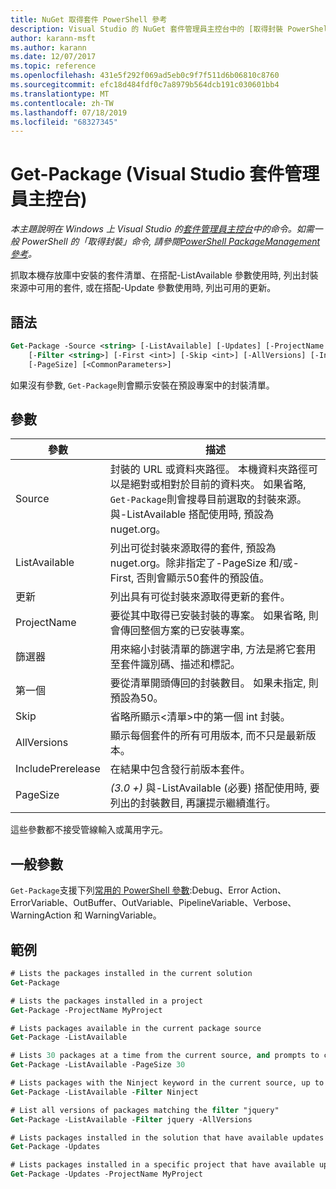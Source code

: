```yaml
---
title: NuGet 取得套件 PowerShell 參考
description: Visual Studio 的 NuGet 套件管理員主控台中的 [取得封裝 PowerShell 的參考] 命令。
author: karann-msft
ms.author: karann
ms.date: 12/07/2017
ms.topic: reference
ms.openlocfilehash: 431e5f292f069ad5eb0c9f7f511d6b06810c8760
ms.sourcegitcommit: efc18d484fdf0c7a8979b564dcb191c030601bb4
ms.translationtype: MT
ms.contentlocale: zh-TW
ms.lasthandoff: 07/18/2019
ms.locfileid: "68327345"
---
```

# <a name="get-package-package-manager-console-in-visual-studio"></a>Get-Package (Visual Studio 套件管理員主控台)

*本主題說明在 Windows 上 Visual Studio 的[套件管理員主控台](../../consume-packages/install-use-packages-powershell.md)中的命令。如需一般 PowerShell 的「取得封裝」命令, 請參閱[PowerShell PackageManagement 參考](/powershell/module/packagemanagement/?view=powershell-6)。*

抓取本機存放庫中安裝的套件清單、在搭配-ListAvailable 參數使用時, 列出封裝來源中可用的套件, 或在搭配-Update 參數使用時, 列出可用的更新。

## <a name="syntax"></a>語法

```ps
Get-Package -Source <string> [-ListAvailable] [-Updates] [-ProjectName <string>]
    [-Filter <string>] [-First <int>] [-Skip <int>] [-AllVersions] [-IncludePrerelease]
    [-PageSize] [<CommonParameters>]
```

如果沒有參數, `Get-Package`則會顯示安裝在預設專案中的封裝清單。

## <a name="parameters"></a>參數

| 參數 | 描述 |
| --- | --- |
| Source | 封裝的 URL 或資料夾路徑。 本機資料夾路徑可以是絕對或相對於目前的資料夾。 如果省略, `Get-Package`則會搜尋目前選取的封裝來源。 與-ListAvailable 搭配使用時, 預設為 nuget.org。 |
| ListAvailable | 列出可從封裝來源取得的套件, 預設為 nuget.org。除非指定了-PageSize 和/或-First, 否則會顯示50套件的預設值。 |
| 更新 | 列出具有可從封裝來源取得更新的套件。 |
| ProjectName | 要從其中取得已安裝封裝的專案。 如果省略, 則會傳回整個方案的已安裝專案。 |
| 篩選器 | 用來縮小封裝清單的篩選字串, 方法是將它套用至套件識別碼、描述和標記。 |
| 第一個 | 要從清單開頭傳回的封裝數目。 如果未指定, 則預設為50。 |
| Skip | 省略所顯示&lt;清單&gt;中的第一個 int 封裝。  |
| AllVersions | 顯示每個套件的所有可用版本, 而不只是最新版本。 |
| IncludePrerelease | 在結果中包含發行前版本套件。 |
| PageSize | *(3.0 +)* 與-ListAvailable (必要) 搭配使用時, 要列出的封裝數目, 再讓提示繼續進行。 |

這些參數都不接受管線輸入或萬用字元。

## <a name="common-parameters"></a>一般參數

`Get-Package`支援下列[常用的 PowerShell 參數](http://go.microsoft.com/fwlink/?LinkID=113216):Debug、Error Action、ErrorVariable、OutBuffer、OutVariable、PipelineVariable、Verbose、WarningAction 和 WarningVariable。

## <a name="examples"></a>範例

```ps
# Lists the packages installed in the current solution
Get-Package

# Lists the packages installed in a project
Get-Package -ProjectName MyProject

# Lists packages available in the current package source
Get-Package -ListAvailable

# Lists 30 packages at a time from the current source, and prompts to continue if more are available
Get-Package -ListAvailable -PageSize 30

# Lists packages with the Ninject keyword in the current source, up to 50
Get-Package -ListAvailable -Filter Ninject

# List all versions of packages matching the filter "jquery"
Get-Package -ListAvailable -Filter jquery -AllVersions

# Lists packages installed in the solution that have available updates
Get-Package -Updates

# Lists packages installed in a specific project that have available updates
Get-Package -Updates -ProjectName MyProject
```
